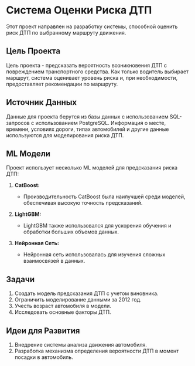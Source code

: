 # Система Оценки Риска ДТП

Этот проект направлен на разработку системы, способной оценить риск ДТП по выбранному маршруту движения.

## Цель Проекта

Цель проекта - предсказать вероятность возникновения ДТП с повреждением транспортного средства. Как только водитель выбирает маршрут, система оценивает уровень риска и, при необходимости, предоставляет рекомендации по маршруту.

## Источник Данных

Данные для проекта берутся из базы данных с использованием SQL-запросов с использованием PostgreSQL. Информация о месте, времени, условиях дороги, типах автомобилей и другие данные используются для моделирования риска ДТП.

## ML Модели

Проект использует несколько ML моделей для предсказания риска ДТП:

1. **CatBoost:**
   - Производительность CatBoost была наилучшей среди моделей, обеспечивая высокую точность предсказаний.

2. **LightGBM:**
   - LightGBM также использовался для ускорения обучения и обработки больших объемов данных.

3. **Нейронная Сеть:**
   - Нейронная сеть использовалась для изучения сложных взаимосвязей в данных.

## Задачи

1. Создать модель предсказания ДТП с учетом виновника.
2. Ограничить моделирование данными за 2012 год.
3. Учесть возраст автомобиля в модели.
4. Исследовать основные факторы ДТП.

## Идеи для Развития

1. Внедрение системы анализа движения автомобиля.
2. Разработка механизма определения вероятности ДТП в момент посадки в автомобиль.


